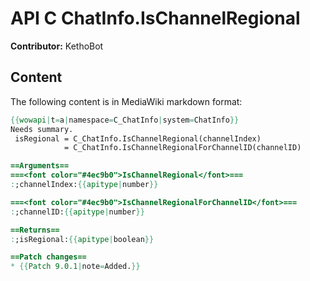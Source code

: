 # API C ChatInfo.IsChannelRegional

**Contributor:** KethoBot

## Content

The following content is in MediaWiki markdown format:

```mediawiki
{{wowapi|t=a|namespace=C_ChatInfo|system=ChatInfo}}
Needs summary.
 isRegional = C_ChatInfo.IsChannelRegional(channelIndex)
            = C_ChatInfo.IsChannelRegionalForChannelID(channelID)

==Arguments==
===<font color="#4ec9b0">IsChannelRegional</font>===
:;channelIndex:{{apitype|number}}

===<font color="#4ec9b0">IsChannelRegionalForChannelID</font>===
:;channelID:{{apitype|number}}

==Returns==
:;isRegional:{{apitype|boolean}}

==Patch changes==
* {{Patch 9.0.1|note=Added.}}
```